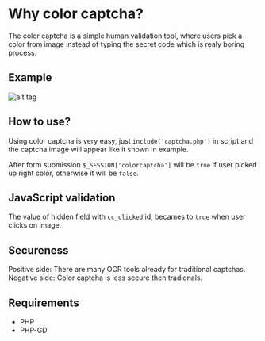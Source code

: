 Why color captcha?
=============
The color captcha is a simple human validation tool, where users pick a color from image instead of typing the secret code which is realy boring process.

Example
--------------
![alt tag](https://raw.github.com/vaheshadunts/color_captcha/master/example.jpg)

How to use?
--------------
Using color captcha is very easy, just ```include('captcha.php')``` in script and the captcha image will appear like it shown in example.

After form submission ```$_SESSION['colorcaptcha']``` will be ```true``` if user picked up right color, otherwise it will be ```false```.

JavaScript validation
--------------
The value of hidden field with ```cc_clicked``` id, becames to ```true``` when user clicks on image.

Secureness
--------------
Positive side: There are many OCR tools already for traditional captchas.
Negative side: Color captcha is less secure then tradionals.

Requirements
--------------
 - PHP
 - PHP-GD

